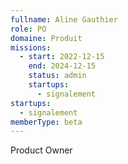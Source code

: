 ```yaml
---
fullname: Aline Gauthier
role: PO
domaine: Produit
missions:
  - start: 2022-12-15
    end: 2024-12-15
    status: admin
    startups:
      - signalement
startups:
  - signalement
memberType: beta
---
```

Product Owner